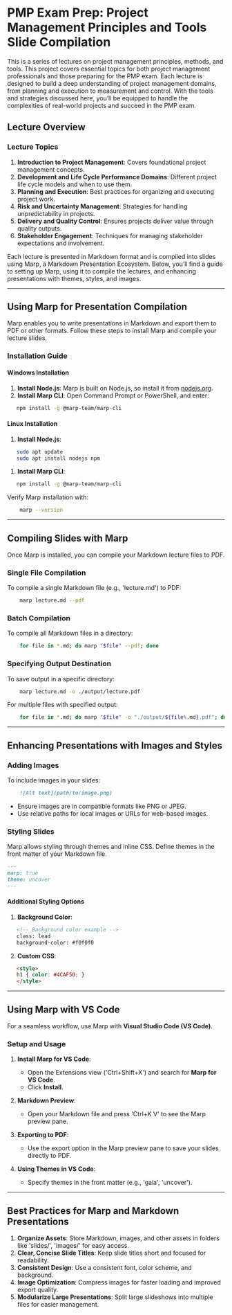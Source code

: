 # PMP Exam Prep: Project Management Principles and Tools Slide Compilation

This is a series of lectures on project management principles, methods, and tools. This project covers essential topics for both project management professionals and those preparing for the PMP exam. Each lecture is designed to build a deep understanding of project management domains, from planning and execution to measurement and control. With the tools and strategies discussed here, you’ll be equipped to handle the complexities of real-world projects and succeed in the PMP exam.

## Lecture Overview

### Lecture Topics

1. **Introduction to Project Management**: Covers foundational project management concepts.
2. **Development and Life Cycle Performance Domains**: Different project life cycle models and when to use them.
3. **Planning and Execution**: Best practices for organizing and executing project work.
4. **Risk and Uncertainty Management**: Strategies for handling unpredictability in projects.
5. **Delivery and Quality Control**: Ensures projects deliver value through quality outputs.
6. **Stakeholder Engagement**: Techniques for managing stakeholder expectations and involvement.

Each lecture is presented in Markdown format and is compiled into slides using Marp, a Markdown Presentation Ecosystem. Below, you’ll find a guide to setting up Marp, using it to compile the lectures, and enhancing presentations with themes, styles, and images.

---

## Using Marp for Presentation Compilation

Marp enables you to write presentations in Markdown and export them to PDF or other formats. Follow these steps to install Marp and compile your lecture slides.

### Installation Guide

#### Windows Installation

1. **Install Node.js**: Marp is built on Node.js, so install it from [nodejs.org](https://nodejs.org/).
2. **Install Marp CLI**: Open Command Prompt or PowerShell, and enter:

```bash
   npm install -g @marp-team/marp-cli
```

#### Linux Installation

1. **Install Node.js**:

```bash
   sudo apt update
   sudo apt install nodejs npm
```
   
1. **Install Marp CLI**:

```bash
   npm install -g @marp-team/marp-cli
```

Verify Marp installation with:

```bash
    marp --version
```

---

## Compiling Slides with Marp

Once Marp is installed, you can compile your Markdown lecture files to PDF.

### Single File Compilation

To compile a single Markdown file (e.g., 'lecture.md') to PDF:

```bash
    marp lecture.md --pdf
```

### Batch Compilation

To compile all Markdown files in a directory:

```bash
    for file in *.md; do marp "$file" --pdf; done
```

### Specifying Output Destination

To save output in a specific directory:

```bash
    marp lecture.md -o ./output/lecture.pdf
```

For multiple files with specified output:

```bash
    for file in *.md; do marp "$file" -o "./output/${file%.md}.pdf"; done
```

---

## Enhancing Presentations with Images and Styles

### Adding Images

To include images in your slides:

```markdown
    ![Alt text](path/to/image.png)
```

- Ensure images are in compatible formats like PNG or JPEG.
- Use relative paths for local images or URLs for web-based images.

### Styling Slides

Marp allows styling through themes and inline CSS. Define themes in the front matter of your Markdown file.

```markdown
---
marp: true
theme: uncover
---
```

#### Additional Styling Options

1. **Background Color**:

```markdown
   <!-- Background color example -->
   class: lead
   background-color: #f0f0f0
```

2. **Custom CSS**:

```markdown
   <style>
   h1 { color: #4CAF50; }
   </style>
```

---

## Using Marp with VS Code

For a seamless workflow, use Marp with **Visual Studio Code (VS Code)**.

### Setup and Usage

1. **Install Marp for VS Code**:
   - Open the Extensions view ('Ctrl+Shift+X') and search for **Marp for VS Code**.
   - Click **Install**.

2. **Markdown Preview**:
   - Open your Markdown file and press 'Ctrl+K V' to see the Marp preview pane.

3. **Exporting to PDF**:
   - Use the export option in the Marp preview pane to save your slides directly to PDF.

4. **Using Themes in VS Code**:
   - Specify themes in the front matter (e.g., 'gaia', 'uncover').

---

## Best Practices for Marp and Markdown Presentations

1. **Organize Assets**: Store Markdown, images, and other assets in folders like 'slides/', 'images/' for easy access.
2. **Clear, Concise Slide Titles**: Keep slide titles short and focused for readability.
3. **Consistent Design**: Use a consistent font, color scheme, and background.
4. **Image Optimization**: Compress images for faster loading and improved export quality.
5. **Modularize Large Presentations**: Split large slideshows into multiple files for easier management.
